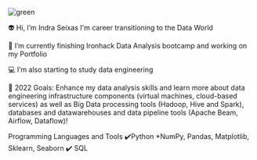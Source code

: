
![green](https://user-images.githubusercontent.com/65928388/145458851-50aaaa45-c52d-44b3-b08c-68caaea2d76b.gif)



👽 Hi, I’m Indra Seixas I'm career transitioning to the Data World 

🔭 I’m currently finishing Ironhack Data Analysis bootcamp and working on my Portfolio

💻 I’m also starting to study data engineering 

🥅 2022 Goals: Enhance my data analysis skills and learn more about data engineering infrastructure components (virtual machines, cloud-based services)
as well as Big Data processing tools (Hadoop, Hive and Spark), databases and datawarehouses and data pipeline tools (Apache Beam, Airflow, Dataflow)!

Programming Languages and Tools
✔️Python *NumPy, Pandas, Matplotlib, Sklearn, Seaborn
✔️ SQL
